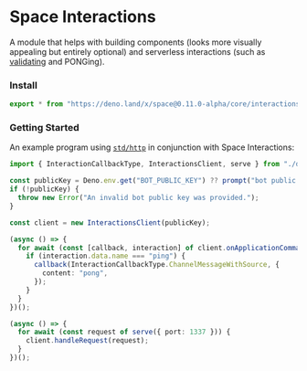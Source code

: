 # Space Interactions

A module that helps with building components (looks more visually appealing but
entirely optional) and serverless interactions (such as
[validating](https://discord.dev/interactions/slash-commands#security-and-authorization)
and PONGing).

### Install

```ts
export * from "https://deno.land/x/space@0.11.0-alpha/core/interactions/mod.ts";
```

### Getting Started

An example program using [`std/http`](https://deno.land/std@0.100.0/http) in
conjunction with Space Interactions:

```ts
import { InteractionCallbackType, InteractionsClient, serve } from "./deps.ts";

const publicKey = Deno.env.get("BOT_PUBLIC_KEY") ?? prompt("bot public key:");
if (!publicKey) {
  throw new Error("An invalid bot public key was provided.");
}

const client = new InteractionsClient(publicKey);

(async () => {
  for await (const [callback, interaction] of client.onApplicationCommand()) {
    if (interaction.data.name === "ping") {
      callback(InteractionCallbackType.ChannelMessageWithSource, {
        content: "pong",
      });
    }
  }
})();

(async () => {
  for await (const request of serve({ port: 1337 })) {
    client.handleRequest(request);
  }
})();
```
